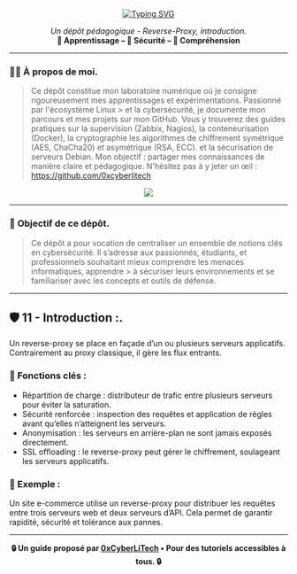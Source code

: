 <div align="center">

<a href="https://github.com/0xCyberLiTech/Cybersecurite/blob/main/CYBERSECURITE-9-PROXY-INTRODUCTION-Le-r%C3%B4le-du-proxy-sortant.md">
  <img src="https://readme-typing-svg.herokuapp.com?font=Fira+Code&size=24&pause=1000&color=D14A4A&center=true&vCenter=true&width=800&lines=PROXY+SORTANT+:+FILTRE+ET+ANONYMAT;Comprendre+le+r%C3%B4le+du+proxy+en+s%C3%A9curit%C3%A9" alt="Typing SVG" />
</a>

<p align="center">
  <em>Un dépôt pédagogique - Reverse-Proxy, introduction.</em><br>
  <b>📘 Apprentissage – 🔐 Sécurité – 🧠 Compréhension</b>
</p>

</div>

---

### 👨‍💻 **À propos de moi.**

> Ce dépôt constitue mon laboratoire numérique où je consigne rigoureusement mes apprentissages et expérimentations. Passionné par l'écosystème Linux > et la cybersécurité, je
> documente mon parcours et mes projets sur mon GitHub. Vous y trouverez des guides pratiques sur la supervision (Zabbix,
> Nagios), la conteneurisation (Docker), la cryptographie les algorithmes de chiffrement symétrique (AES, ChaCha20) et asymétrique (RSA, ECC).  et la
> sécurisation de serveurs Debian. Mon objectif : partager mes connaissances de manière claire et pédagogique. N'hésitez pas à y jeter un œil : https://github.com/0xcyberlitech

<p align="center">
  <a href="https://skillicons.dev">
    <img src="https://skillicons.dev/icons?i=linux,debian,bash,docker,nginx,grafana,prometheus,git,vim" />
  </a>
</p>

---

### 🎯 **Objectif de ce dépôt.**

> Ce dépôt a pour vocation de centraliser un ensemble de notions clés en cybersécurité. Il s’adresse aux passionnés, étudiants, et professionnels souhaitant mieux comprendre les menaces informatiques, apprendre  > à sécuriser leurs environnements et se familiariser avec les concepts et outils de défense.

---
## 🛡️ 11 - **Introduction :**.

Un reverse-proxy se place en façade d’un ou plusieurs serveurs applicatifs. Contrairement au proxy classique, il gère les flux entrants.

### 🎯 Fonctions clés :

- Répartition de charge : distributeur de trafic entre plusieurs serveurs pour éviter la saturation.
- Sécurité renforcée : inspection des requêtes et application de règles avant qu’elles n’atteignent les serveurs.
- Anonymisation : les serveurs en arrière-plan ne sont jamais exposés directement.
- SSL offloading : le reverse-proxy peut gérer le chiffrement, soulageant les serveurs applicatifs.

### 🧪 Exemple :

Un site e-commerce utilise un reverse-proxy pour distribuer les requêtes entre trois serveurs web et deux serveurs d’API. Cela permet de garantir rapidité, sécurité et tolérance aux pannes.

---

<p align="center">
  <b>🔒 Un guide proposé par <a href="https://github.com/0xCyberLiTech">0xCyberLiTech</a> • Pour des tutoriels accessibles à tous. 🔒</b>
</p>

